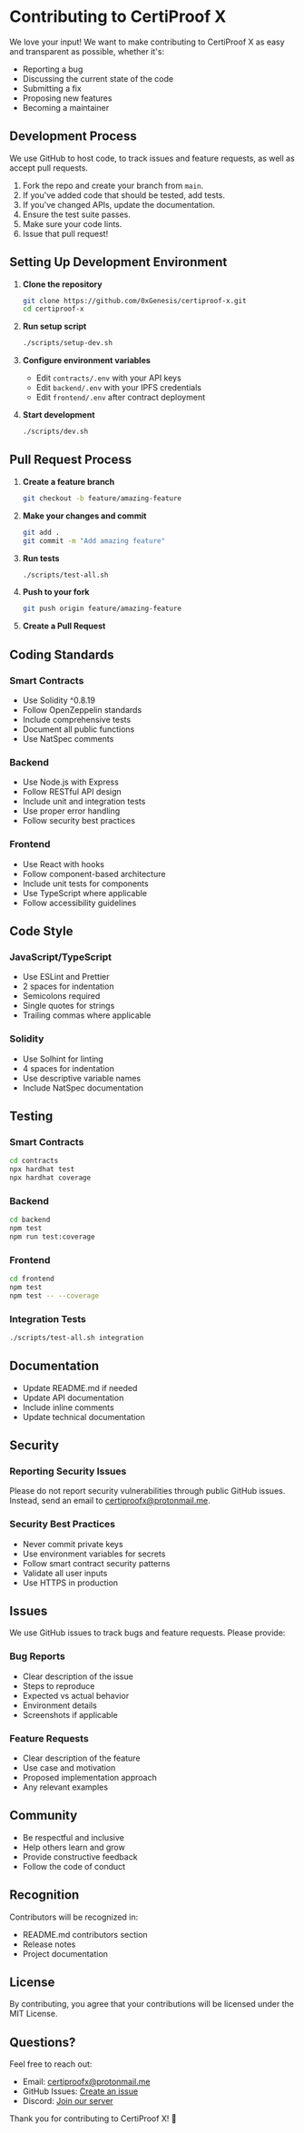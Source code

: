 # Contributing to CertiProof X

We love your input! We want to make contributing to CertiProof X as easy and transparent as possible, whether it's:

- Reporting a bug
- Discussing the current state of the code
- Submitting a fix
- Proposing new features
- Becoming a maintainer

## Development Process

We use GitHub to host code, to track issues and feature requests, as well as accept pull requests.

1. Fork the repo and create your branch from `main`.
2. If you've added code that should be tested, add tests.
3. If you've changed APIs, update the documentation.
4. Ensure the test suite passes.
5. Make sure your code lints.
6. Issue that pull request!

## Setting Up Development Environment

1. **Clone the repository**
   ```bash
   git clone https://github.com/0xGenesis/certiproof-x.git
   cd certiproof-x
   ```

2. **Run setup script**
   ```bash
   ./scripts/setup-dev.sh
   ```

3. **Configure environment variables**
   - Edit `contracts/.env` with your API keys
   - Edit `backend/.env` with your IPFS credentials
   - Edit `frontend/.env` after contract deployment

4. **Start development**
   ```bash
   ./scripts/dev.sh
   ```

## Pull Request Process

1. **Create a feature branch**
   ```bash
   git checkout -b feature/amazing-feature
   ```

2. **Make your changes and commit**
   ```bash
   git add .
   git commit -m "Add amazing feature"
   ```

3. **Run tests**
   ```bash
   ./scripts/test-all.sh
   ```

4. **Push to your fork**
   ```bash
   git push origin feature/amazing-feature
   ```

5. **Create a Pull Request**

## Coding Standards

### Smart Contracts
- Use Solidity ^0.8.19
- Follow OpenZeppelin standards
- Include comprehensive tests
- Document all public functions
- Use NatSpec comments

### Backend
- Use Node.js with Express
- Follow RESTful API design
- Include unit and integration tests
- Use proper error handling
- Follow security best practices

### Frontend
- Use React with hooks
- Follow component-based architecture
- Include unit tests for components
- Use TypeScript where applicable
- Follow accessibility guidelines

## Code Style

### JavaScript/TypeScript
- Use ESLint and Prettier
- 2 spaces for indentation
- Semicolons required
- Single quotes for strings
- Trailing commas where applicable

### Solidity
- Use Solhint for linting
- 4 spaces for indentation
- Use descriptive variable names
- Include NatSpec documentation

## Testing

### Smart Contracts
```bash
cd contracts
npx hardhat test
npx hardhat coverage
```

### Backend
```bash
cd backend
npm test
npm run test:coverage
```

### Frontend
```bash
cd frontend
npm test
npm test -- --coverage
```

### Integration Tests
```bash
./scripts/test-all.sh integration
```

## Documentation

- Update README.md if needed
- Update API documentation
- Include inline comments
- Update technical documentation

## Security

### Reporting Security Issues

Please do not report security vulnerabilities through public GitHub issues. Instead, send an email to certiproofx@protonmail.me.

### Security Best Practices

- Never commit private keys
- Use environment variables for secrets
- Follow smart contract security patterns
- Validate all user inputs
- Use HTTPS in production

## Issues

We use GitHub issues to track bugs and feature requests. Please provide:

### Bug Reports
- Clear description of the issue
- Steps to reproduce
- Expected vs actual behavior
- Environment details
- Screenshots if applicable

### Feature Requests
- Clear description of the feature
- Use case and motivation
- Proposed implementation approach
- Any relevant examples

## Community

- Be respectful and inclusive
- Help others learn and grow
- Provide constructive feedback
- Follow the code of conduct

## Recognition

Contributors will be recognized in:
- README.md contributors section
- Release notes
- Project documentation

## License

By contributing, you agree that your contributions will be licensed under the MIT License.

## Questions?

Feel free to reach out:
- Email: certiproofx@protonmail.me
- GitHub Issues: [Create an issue](https://github.com/0xGenesis/certiproof-x/issues)
- Discord: [Join our server](https://discord.gg/certiproof-x)

Thank you for contributing to CertiProof X! 🚀